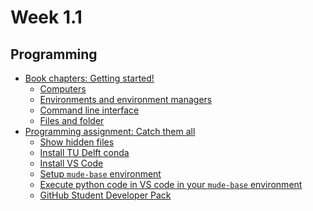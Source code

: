 # Week 1.1

<!---

## Modelling concepts

- [Book chapter: Modelling concepts](https://mude.citg.tudelft.nl/book/2025/modelling/overview.html)
  - [Model classification](https://mude.citg.tudelft.nl/book/2025/modelling/classification.html)
  - [Model decisions](https://mude.citg.tudelft.nl/book/2025/modelling/decisions.html)
  - [Verification, Calibration and Validation](https://mude.citg.tudelft.nl/book/2025/modelling/validate_verify.html)
  - [Goodness of Fit](https://mude.citg.tudelft.nl/book/2025/modelling/gof.html)
- Lecture slides
- [Workshop assignment](https://tudelft-mude.github.io/workbook-2025/assignments/WS1.1/README.html)
- [Group assignment](https://tudelft-mude.github.io/workbook-2025/assignments/GA1.1/README.html)
- Fundamental concepts
  - tbd
-->

## Programming

- [Book chapters: Getting started!](https://mude.citg.tudelft.nl/book/2025/programming/week_1_1.html)
  - [Computers](https://mude.citg.tudelft.nl/book/2025/_git/github.com_TeachBooks_learn-programming/mude-2025/book/computers.html)
  - [Environments and environment managers](https://mude.citg.tudelft.nl/book/2025/_git/github.com_TeachBooks_learn-programming/mude-2025/book/environments.html)
  - [Command line interface](https://mude.citg.tudelft.nl/book/2025/_git/github.com_TeachBooks_learn-programming/mude-2025/book/install/common/cli.html)
  - [Files and folder](https://mude.citg.tudelft.nl/book/2025/programming/week_1_1/files.html)
- [Programming assignment: Catch them all](https://mude.citg.tudelft.nl/workbook-2025/assignments/PA1.1/README.html)
  - [Show hidden files](https://mude.citg.tudelft.nl/workbook-2025/assignments/PA1.1/1_enable_hidden_files.html)
  - [Install TU Delft conda](https://mude.citg.tudelft.nl/workbook-2025/assignments/PA1.1/2_install_conda.html)
  - [Install VS Code](https://mude.citg.tudelft.nl/workbook-2025/assignments/PA1.1/3_install_VS_code.html)
  - [Setup `mude-base` environment](https://mude.citg.tudelft.nl/workbook-2025/assignments/PA1.1/4_install_mude_environment.html)
  - [Execute python code in VS code in your `mude-base` environment](https://mude.citg.tudelft.nl/workbook-2025/assignments/PA1.1/5_test.html)
  - [GitHub Student Developer Pack](https://mude.citg.tudelft.nl/workbook-2025/assignments/PA1.1/6_github_copilot.html)